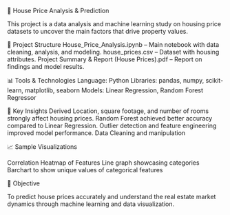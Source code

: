 🏡 House Price Analysis & Prediction

This project is a data analysis and machine learning study on housing price datasets to uncover the main factors that drive property values.

📂 Project Structure
House_Price_Analysis.ipynb – Main notebook with data cleaning, analysis, and modeling.
house_prices.csv – Dataset with housing attributes.
Project Summary & Report (House Prices).pdf – Report on findings and model results.

📊 Tools & Technologies
Language: Python
Libraries: pandas, numpy, scikit-learn, matplotlib, seaborn
Models: Linear Regression, Random Forest Regressor

🧠 Key Insights Derived
Location, square footage, and number of rooms strongly affect housing prices.
Random Forest achieved better accuracy compared to Linear Regression.
Outlier detection and feature engineering improved model performance.
Data Cleaning and manipulation

📈 Sample Visualizations

Correlation Heatmap of Features
Line graph showcasing categories
Barchart to show unique values of categorical features


🎯 Objective

To predict house prices accurately and understand the real estate market dynamics through machine learning and data visualization.
